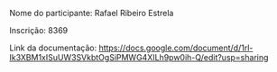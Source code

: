 Nome do participante: Rafael Ribeiro Estrela

Inscrição: 8369

Link da documentação: https://docs.google.com/document/d/1rl-Ik3XBM1xISuUW3SVkbtOgSiPMWG4XILh9pw0ih-Q/edit?usp=sharing
